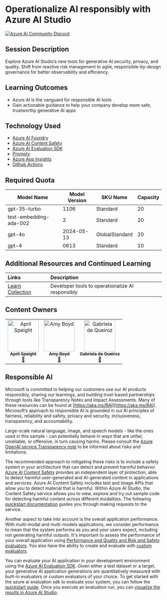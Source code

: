# Operationalize AI responsibly with Azure AI Studio
[![Azure AI Community Discord](
https://dcbadge.vercel.app/api/server/ByRwuEEgH4)](https://discord.com/invite/ByRwuEEgH4?WT.mc_id=aiml-00001-leestott)

## Session Description

Explore Azure AI Studio’s new tools for generative AI security, privacy, and quality. Shift from reactive risk management to agile, responsible-by-design governance for better observability and efficiency.

## Learning Outcomes

- Azure AI is the vanguard for responsible AI tools
- Gain actionable guidance to help your company develop more safe, trustworthy generative AI apps

## Technology Used

- [Azure AI Foundry](https://learn.microsoft.com/azure/ai-studio/)
- [Azure AI Content Safety](https://learn.microsoft.com/azure/ai-services/content-safety/)
- [Azure AI Evaluation SDK](https://learn.microsoft.com/azure/ai-studio/how-to/develop/flow-evaluate-sdk)
- [Prompty](https://prompty.ai/)
- [Azure App Insights](https://learn.microsoft.com/azure/azure-monitor/app/app-insights-overview)
- [Github Actions](https://docs.github.com/actions)

## Required Quota

| Model Name            | Model Version | SKU Name         | Capacity |
|------------------------|--------------|------------------------|---------------|
| gpt-35-turbo          | 1106          | Standard         | 20       |
| text-embedding-ada-002| 2             | Standard         | 20       |
| gpt-4o                | 2024-05-13    | GlobalStandard   | 20       |
| gpt-4                 | 0613          | Standard         | 10       |

## Additional Resources and Continued Learning

Links                             | Description        |
|:----------------------------------|:-------------------|
[Learn Collection](https://aka.ms/operationalize-rai) | Developer tools to operationalize AI responsibly |

## Content Owners

<!-- ALL-CONTRIBUTORS-LIST:START - Do not remove or modify this section -->

<table>
<tr>
    <td align="center"><a href="http://learnanalytics.microsoft.com">
        <img src="https://github.com/aprilspeight.png" width="100px;" alt="April Speight
"/><br />
        <sub><b>April Speight
</b></sub></a><br />
            <a href="https://github.com/aprilspeight" title="Lead Presenter">📢</a> 
    </td>
    <td align="center"><a href="http://learnanalytics.microsoft.com">
        <img src="https://github.com/amynic.png" width="100px;" alt="Amy Boyd
"/><br />
        <sub><b>Amy Boyd
</b></sub></a><br />
            <a href="https://github.com/amynic" title="talk">📢</a> 
    </td>
    </td>
    <td align="center"><a href="http://learnanalytics.microsoft.com">
        <img src="https://github.com/gdequeiroz.png" width="100px;" alt="Gabriela de Queiroz
"/><br />
        <sub><b>Gabriela de Queiroz
</b></sub></a><br />
            <a href="https://github.com/gdequeiroz" title="talk">📢</a> 
    </td>
</tr></table>

<!-- ALL-CONTRIBUTORS-LIST:END -->

## Responsible AI

Microsoft is committed to helping our customers use our AI products responsibly, sharing our learnings, and building trust-based partnerships through tools like Transparency Notes and Impact Assessments. Many of these resources can be found at [https://aka.ms/RAI](https://aka.ms/RAI).
Microsoft’s approach to responsible AI is grounded in our AI principles of fairness, reliability and safety, privacy and security, inclusiveness, transparency, and accountability.

Large-scale natural language, image, and speech models - like the ones used in this sample - can potentially behave in ways that are unfair, unreliable, or offensive, in turn causing harms. Please consult the [Azure OpenAI service Transparency note](https://learn.microsoft.com/legal/cognitive-services/openai/transparency-note?tabs=text) to be informed about risks and limitations.

The recommended approach to mitigating these risks is to include a safety system in your architecture that can detect and prevent harmful behavior. [Azure AI Content Safety](https://learn.microsoft.com/azure/ai-services/content-safety/overview) provides an independent layer of protection, able to detect harmful user-generated and AI-generated content in applications and services. Azure AI Content Safety includes text and image APIs that allow you to detect material that is harmful. Within Azure AI Studio, the Content Safety service allows you to view, explore and try out sample code for detecting harmful content across different modalities. The following [quickstart documentation](https://learn.microsoft.com/azure/ai-services/content-safety/quickstart-text?tabs=visual-studio%2Clinux&pivots=programming-language-rest) guides you through making requests to the service.

Another aspect to take into account is the overall application performance. With multi-modal and multi-models applications, we consider performance to mean that the system performs as you and your users expect, including not generating harmful outputs. It's important to assess the performance of your overall application using [Performance and Quality and Risk and Safety evaluators](https://learn.microsoft.com/azure/ai-studio/concepts/evaluation-metrics-built-in). You also have the ability to create and evaluate with [custom evaluators](https://learn.microsoft.com/azure/ai-studio/how-to/develop/evaluate-sdk#custom-evaluators).

You can evaluate your AI application in your development environment using the [Azure AI Evaluation SDK](https://microsoft.github.io/promptflow/index.html). Given either a test dataset or a target, your generative AI application generations are quantitatively measured with built-in evaluators or custom evaluators of your choice. To get started with the azure ai evaluation sdk to evaluate your system, you can follow the [quickstart guide](https://learn.microsoft.com/azure/ai-studio/how-to/develop/flow-evaluate-sdk). Once you execute an evaluation run, you can [visualize the results in Azure AI Studio](https://learn.microsoft.com/azure/ai-studio/how-to/evaluate-flow-results).
